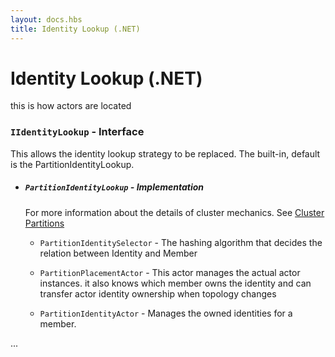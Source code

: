 ```yaml
---
layout: docs.hbs
title: Identity Lookup (.NET)
---
```


# Identity Lookup (.NET)

this is how actors are located

### `IIdentityLookup` - Interface

This allows the identity lookup strategy to be replaced.
The built-in, default is the PartitionIdentityLookup.

- ##### `PartitionIdentityLookup` - Implementation

  For more information about the details of cluster mechanics.
  See [Cluster Partitions](cluster-partitions.md)

  - `PartitionIdentitySelector` - The hashing algorithm that decides the relation between Identity and Member

  - `PartitionPlacementActor` - This actor manages the actual actor instances. it also knows which member owns the identity and can transfer actor identity ownership when topology changes

  - `PartitionIdentityActor` - Manages the owned identities for a member.

...